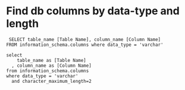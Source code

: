 # Find db columns by data-type and length

~~~
 SELECT table_name [Table Name], column_name [Column Name]
FROM information_schema.columns where data_type = 'varchar' 
~~~

~~~
select 
    table_name as [Table Name]
  , column_name as [Column Name]
from information_schema.columns 
where data_type = 'varchar' 
  and character_maximum_length=2
~~~
